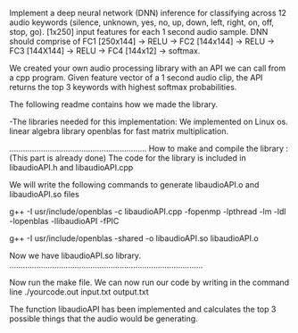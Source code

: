Implement a deep neural network (DNN) inference for classifying across 12 audio keywords (silence, unknown, yes, no, up, down, left, right, on, off, stop, go). [1x250] input features for each 1 second audio sample. DNN should comprise of FC1 [250x144] -> RELU -> FC2 [144x144] -> RELU -> FC3 [144X144] -> RELU -> FC4 [144x12] -> softmax.

We created your own audio processing library with an API we can call from a cpp program. Given feature vector of a 1 second audio clip, the API returns the top 3 keywords with highest softmax probabilities.

The following readme contains how we made the library.

-The libraries needed for this implementation:
We implemented on Linux os.
linear algebra library openblas for fast matrix multiplication.

.............................................................
How to make and compile the library :
(This part is already done)
The code for the library is included in libaudioAPI.h and libaudioAPI.cpp

We will write the following commands to generate libaudioAPI.o and libaudioAPI.so files

g++ -I usr/include/openblas -c libaudioAPI.cpp -fopenmp -lpthread -lm -ldl -lopenblas -llibaudioAPI -fPIC

g++ -I usr/include/openblas -shared -o libaudioAPI.so libaudioAPI.o

Now we have libaudioAPI.so library.
......................................................................................


Now run the make file.
We can now run our code by writing in the command line
./yourcode.out input.txt output.txt

The function libaudioAPI has been implemented and calculates the top 3 possible things that the audio would
be generating.
